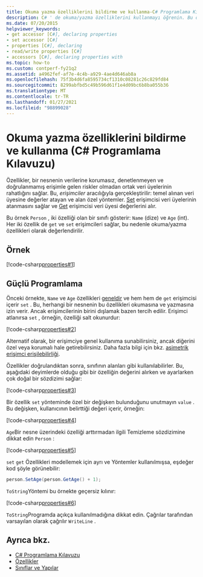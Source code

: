 ```yaml
---
title: Okuma yazma özelliklerini bildirme ve kullanma-C# Programlama Kılavuzu
description: C# ' de okuma/yazma özelliklerini kullanmayı öğrenin. Bu örnek, her biri get ve set erişimcilerine sahip olan iki özelliği içerir, bu nedenle Özellikler okuma/yazma olur.
ms.date: 07/20/2015
helpviewer_keywords:
- get accessor [C#], declaring properties
- set accessor [C#]
- properties [C#], declaring
- read/write properties [C#]
- accessors [C#], declaring properties with
ms.topic: how-to
ms.custom: contperf-fy21q2
ms.assetid: a4962fef-af7e-4c4b-a929-4ae4d646ab8a
ms.openlocfilehash: 75f3b4d6fa8595734cf1310c08281c26c829fd84
ms.sourcegitcommit: 8299abfbd5c49b596d61f1e4d09bc6b8ba055b36
ms.translationtype: MT
ms.contentlocale: tr-TR
ms.lasthandoff: 01/27/2021
ms.locfileid: "98899028"
---
```

# <a name="how-to-declare-and-use-read-write-properties-c-programming-guide"></a>Okuma yazma özelliklerini bildirme ve kullanma (C# Programlama Kılavuzu)

Özellikler, bir nesnenin verilerine korumasız, denetlenmeyen ve doğrulanmamış erişimle gelen riskler olmadan ortak veri üyelerinin rahatlığını sağlar. Bu, *erişimciler* aracılığıyla gerçekleştirilir: temel alınan veri üyesine değerler atayan ve alan özel yöntemler. [Set](../../language-reference/keywords/set.md) erişimcisi veri üyelerinin atanmasını sağlar ve [Get](../../language-reference/keywords/get.md) erişimcisi veri üyesi değerlerini alır.  
  
 Bu örnek `Person` , iki özelliği olan bir sınıfı gösterir: `Name` (dize) ve `Age` (int). Her iki özellik de `get` ve `set` erişimcileri sağlar, bu nedenle okuma/yazma özellikleri olarak değerlendirilir.  
  
## <a name="example"></a>Örnek  

 [!code-csharp[properties#1](snippets/how-to-declare-and-use-read-write-properties/Program.cs#1)]
  
## <a name="robust-programming"></a>Güçlü Programlama  

 Önceki örnekte, `Name` ve `Age` özellikleri [geneldir](../../language-reference/keywords/public.md) ve hem hem de `get` erişimcisi içerir `set` . Bu, herhangi bir nesnenin bu özellikleri okumasına ve yazmasına izin verir. Ancak erişimcilerinin birini dışlamak bazen tercih edilir. Erişimci atlanırsa `set` , örneğin, özelliği salt okunurdur:  
  
 [!code-csharp[properties#2](snippets/how-to-declare-and-use-read-write-properties/Program.cs#2)]
  
 Alternatif olarak, bir erişimciye genel kullanıma sunabilirsiniz, ancak diğerini özel veya korumalı hale getirebilirsiniz. Daha fazla bilgi için bkz. [asimetrik erişimci erişilebilirliği](./restricting-accessor-accessibility.md).  
  
 Özellikler doğrulandıktan sonra, sınıfının alanları gibi kullanılabilirler. Bu, aşağıdaki deyimlerde olduğu gibi bir özelliğin değerini alırken ve ayarlarken çok doğal bir sözdizimi sağlar:  
  
 [!code-csharp[properties#3](snippets/how-to-declare-and-use-read-write-properties/Program.cs#3)]
  
 Bir özellik `set` yönteminde özel bir değişken bulunduğunu unutmayın `value` . Bu değişken, kullanıcının belirttiği değeri içerir, örneğin:  
  
 [!code-csharp[properties#4](snippets/how-to-declare-and-use-read-write-properties/Program.cs#4)]
  
 `Age`Bir nesne üzerindeki özelliği arttırmadan ilgili Temizleme sözdizimine dikkat edin `Person` :  
  
 [!code-csharp[properties#5](snippets/how-to-declare-and-use-read-write-properties/Program.cs#5)]
  
 `set` `get` Özellikleri modellemek için ayrı ve Yöntemler kullanılmışsa, eşdeğer kod şöyle görünebilir:  
  
```csharp  
person.SetAge(person.GetAge() + 1);
```  
  
 `ToString`Yöntemi bu örnekte geçersiz kılınır:  
  
 [!code-csharp[properties#6](snippets/how-to-declare-and-use-read-write-properties/Program.cs#6)]
  
 `ToString`Programda açıkça kullanılmadığına dikkat edin. Çağrılar tarafından varsayılan olarak çağrılır `WriteLine` .  
  
## <a name="see-also"></a>Ayrıca bkz.

- [C# Programlama Kılavuzu](../index.md)
- [Özellikler](./properties.md)
- [Sınıflar ve Yapılar](./index.md)
